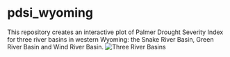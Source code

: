 # pdsi_wyoming
This repository creates an interactive plot of Palmer Drought Severity Index for three river basins in western Wyoming: the Snake River Basin, Green River Basin and Wind River Basin.
![Three River Basins](https://waterplan.state.wy.us/images/swp/basins/green.jpg)
